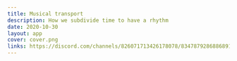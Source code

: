 ```yaml
---
title: Musical transport
description: How we subdivide time to have a rhythm
date: 2020-10-30
layout: app
cover: cover.png
links: https://discord.com/channels/826071713426178078/834787928688689172/1127958693695205387
---
```


<script setup>
import { defineAsyncComponent } from 'vue'

const ElemTimeMath = defineAsyncComponent(() =>import('../../../../audio/time/ElemTimeMath.vue'))
</script>

<client-only>
<ElemTimeMath />
</client-only>
